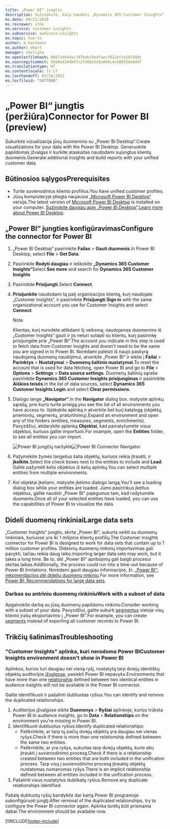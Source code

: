 ```yaml
---
title: „Power BI“ jungtis
description: Sužinokite, kaip naudoti „Dynamics 365 Customer Insights“ jungtį programoje „Power BI“.
ms.date: 09/21/2020
ms.reviewer: sthe
ms.service: customer-insights
ms.subservice: audience-insights
ms.topic: how-to
author: m-hartmann
ms.author: mhart
manager: shellyha
ms.openlocfilehash: 0607a4644ac7d7beb19e4faecf012efcd197d48c
ms.sourcegitcommit: 0260ed244b97c2fd0be5e9a084c4c489358e8d4f
ms.translationtype: HT
ms.contentlocale: lt-LT
ms.lasthandoff: 02/18/2021
ms.locfileid: "5477098"
---
```

# <a name="connector-for-power-bi-preview"></a><span data-ttu-id="91377-103">„Power BI“ jungtis (peržiūra)</span><span class="sxs-lookup"><span data-stu-id="91377-103">Connector for Power BI (preview)</span></span>

<span data-ttu-id="91377-104">Sukurkite vizualizacija jūsų duomenims su „Power BI Desktop“.</span><span class="sxs-lookup"><span data-stu-id="91377-104">Create visualizations for your data with the Power BI Desktop.</span></span> <span data-ttu-id="91377-105">Generuokite papildomas įžvalgas ir kurkite ataskaitas naudodami sujungtus klientų duomenis.</span><span class="sxs-lookup"><span data-stu-id="91377-105">Generate additional insights and build reports with your unified customer data.</span></span>

## <a name="prerequisites"></a><span data-ttu-id="91377-106">Būtinosios sąlygos</span><span class="sxs-lookup"><span data-stu-id="91377-106">Prerequisites</span></span>

- <span data-ttu-id="91377-107">Turite suvienodintus kliento profilius.</span><span class="sxs-lookup"><span data-stu-id="91377-107">You have unified customer profiles.</span></span>
- <span data-ttu-id="91377-108">Jūsų kompiuteryje įdiegta naujausia [„Microsoft Power BI Desktop“](https://powerbi.microsoft.com/desktop/) versija.</span><span class="sxs-lookup"><span data-stu-id="91377-108">The latest version of [Microsoft Power BI Desktop](https://powerbi.microsoft.com/desktop/) is installed on your computer.</span></span> <span data-ttu-id="91377-109">[Sužinokite daugiau apie „Power BI Desktop”](https://docs.microsoft.com/power-bi/desktop-what-is-desktop).</span><span class="sxs-lookup"><span data-stu-id="91377-109">[Learn more about Power BI Desktop](https://docs.microsoft.com/power-bi/desktop-what-is-desktop).</span></span>

## <a name="configure-the-connector-for-power-bi"></a><span data-ttu-id="91377-110">„Power BI“ jungties konfigūravimas</span><span class="sxs-lookup"><span data-stu-id="91377-110">Configure the connector for Power BI</span></span>

1. <span data-ttu-id="91377-111">„Power BI Desktop“ pasirinkite **Failas** > **Gauti duomenis**.</span><span class="sxs-lookup"><span data-stu-id="91377-111">In Power BI Desktop, select **File** > **Get Data**.</span></span>

1. <span data-ttu-id="91377-112">Pasirinkite **Rodyti daugiau** ir ieškokite **„Dynamics 365 Customer Insights“**</span><span class="sxs-lookup"><span data-stu-id="91377-112">Select **See more** and search for **Dynamics 365 Customer Insights**</span></span>

1. <span data-ttu-id="91377-113">Pasirinkite **Prisijungti**.</span><span class="sxs-lookup"><span data-stu-id="91377-113">Select **Connect**.</span></span>

1. <span data-ttu-id="91377-114">**Prisijunkite** naudodami tą patį organizacijos klientą, kurį naudojate „Customer Insights“, ir pasirinkite **Prisijungti**.</span><span class="sxs-lookup"><span data-stu-id="91377-114">**Sign in** with the same organizational account you use for Customer Insights and select **Connect**.</span></span>
   > [!NOTE]
   > <span data-ttu-id="91377-115">Klientas, kurį nurodėte atlikdami šį veiksmą, naudojamas duomenims iš „Customer Insights“ gauti ir jis neturi sutapti su klientu, kurį pasirinkę prisijungėte prie „Power BI“.</span><span class="sxs-lookup"><span data-stu-id="91377-115">The account you indicate in this step is used to fetch data from Customer Insights and doesn't need to be the same you are signed in to Power BI.</span></span> <span data-ttu-id="91377-116">Norėdami paleisti iš naujo paskyrą naudojamą duomenų naudojimui, atverkite „Power BI“ ir eiktie į **Failai** > **Parinktys** > **Nustatymai** > **Duomenų šaltinio nustatymai**.</span><span class="sxs-lookup"><span data-stu-id="91377-116">To reset the account that is used for data fetching, open Power BI and go to **File** > **Options** > **Settings** > **Data source settings**.</span></span> <span data-ttu-id="91377-117">Duomenų šaltinių sąraše pasirinkite **Dynamics 365 Customer Insights prisijungimas** ir pasirinkite **Aiškios teisės**.</span><span class="sxs-lookup"><span data-stu-id="91377-117">In the list of data sources, select **Dynamics 365 Customer Insights Login** and select **Clear permissions**.</span></span>  

1. <span data-ttu-id="91377-118">Dialogo lange **„Navigator“**.</span><span class="sxs-lookup"><span data-stu-id="91377-118">In the **Navigator** dialog box.</span></span> <span data-ttu-id="91377-119">matysite aplinkų sąrašą, prie kurio turite prieigą.</span><span class="sxs-lookup"><span data-stu-id="91377-119">you see the list of all environments you have access to.</span></span> <span data-ttu-id="91377-120">Išplėskite aplinką ir atverkite bet kurį katalogą (objektų, priemonių, segmentų, praturtinimų).</span><span class="sxs-lookup"><span data-stu-id="91377-120">Expand an environment and open any of the folders (entities, measures, segments, enrichments).</span></span> <span data-ttu-id="91377-121">Pavyzdžiui, atidarykite aplanką **Objektai**, kad pamatytumėte visus objektus, kuriuos galite importuoti.</span><span class="sxs-lookup"><span data-stu-id="91377-121">For example, open the **Entities** folder, to see all entities you can import.</span></span>

   <span data-ttu-id="91377-122">![Power BI jungčių naršyklė](media/power-bi-navigator.png "„Power BI“ jungčių naršyklė")</span><span class="sxs-lookup"><span data-stu-id="91377-122">![Power BI Connector Navigator](media/power-bi-navigator.png "Power BI Connector Navigator")</span></span>

1. <span data-ttu-id="91377-123">Pažymėkite žymės langelius šalia objektų, kuriuos reikia įtraukti, ir **įkelkite**.</span><span class="sxs-lookup"><span data-stu-id="91377-123">Select the check boxes next to the entities to include and **Load**.</span></span> <span data-ttu-id="91377-124">Galite pažymėti kelis objektus iš kelių aplinkų.</span><span class="sxs-lookup"><span data-stu-id="91377-124">You can select multiple entities from multiple environments.</span></span>

1. <span data-ttu-id="91377-125">Kol objektai įkeliami, matysite įkėlimo dialogo langą.</span><span class="sxs-lookup"><span data-stu-id="91377-125">You'll see a loading dialog box while your entities are loaded.</span></span> <span data-ttu-id="91377-126">Jums pasirinkus įkeltus objektus, galite naudoti „Power BI“ pajėgumus tam, kad rodytumėte duomenis.</span><span class="sxs-lookup"><span data-stu-id="91377-126">Once all of your selected entities have loaded, you can use the capabilities of Power BI to visualize the data.</span></span>

## <a name="large-data-sets"></a><span data-ttu-id="91377-127">Dideli duomenų rinkiniai</span><span class="sxs-lookup"><span data-stu-id="91377-127">Large data sets</span></span>

<span data-ttu-id="91377-128">„Customer Insights“ jungtis, skirta „Power BI“, sukurta veikti su duomenų rinkiniais, kuriuose yra iki 1 milijono klientų profilių.</span><span class="sxs-lookup"><span data-stu-id="91377-128">The Customer Insights connector for Power BI is designed to work for data sets that contain up to 1 million customer profiles.</span></span> <span data-ttu-id="91377-129">Didesnių duomenų rinkinių importavimas gali pavykti, tačiau reikia daug laiko.</span><span class="sxs-lookup"><span data-stu-id="91377-129">Importing larger data sets may work, but it takes a long time.</span></span> <span data-ttu-id="91377-130">Be to, dėl „Power BI“ apribojimų gali baigti procesui skirtas laikas.</span><span class="sxs-lookup"><span data-stu-id="91377-130">Additionally, the process could run into a time-out because of Power BI limitations.</span></span> <span data-ttu-id="91377-131">Norėdami gauti daugiau informacijos, žr. [„Power BI“: rekomendacijos dėl didelių duomenų rinkinių](https://docs.microsoft.com/power-bi/admin/service-premium-what-is#large-datasets).</span><span class="sxs-lookup"><span data-stu-id="91377-131">For more information, see [Power BI: Recommendations for large data sets](https://docs.microsoft.com/power-bi/admin/service-premium-what-is#large-datasets).</span></span> 

### <a name="work-with-a-subset-of-data"></a><span data-ttu-id="91377-132">Darbas su antriniu duomenų rinkiniu</span><span class="sxs-lookup"><span data-stu-id="91377-132">Work with a subset of data</span></span>

<span data-ttu-id="91377-133">Apgalvokite darbą su jūsų duomenų papildomu rinkiniu.</span><span class="sxs-lookup"><span data-stu-id="91377-133">Consider working with a subset of your data.</span></span> <span data-ttu-id="91377-134">Pavyzdžiui, galite sukurti [segmentus](segments.md) vietoje visų kliento įrašų eksportavimo į „Power BI“.</span><span class="sxs-lookup"><span data-stu-id="91377-134">For example, you can create [segments](segments.md) instead of exporting all customer records to Power BI.</span></span>

## <a name="troubleshooting"></a><span data-ttu-id="91377-135">Trikčių šalinimas</span><span class="sxs-lookup"><span data-stu-id="91377-135">Troubleshooting</span></span>

### <a name="customer-insights-environment-doesnt-show-in-power-bi"></a><span data-ttu-id="91377-136">"Customer Insights" aplinka, kuri nerodoma Power BI</span><span class="sxs-lookup"><span data-stu-id="91377-136">Customer Insights environment doesn't show in Power BI</span></span>

<span data-ttu-id="91377-137">Aplinkos, kurios turi daugiau nei vieną ryšį, nustatytą tarp dviejų identiškų objektų auditorijos [įžvalgose](relationships.md), pasiekti Power BI nepavyks.</span><span class="sxs-lookup"><span data-stu-id="91377-137">Environments that have more than one [relationship](relationships.md) defined between two identical entities in audience insights will not be available in the Power BI connector.</span></span>

<span data-ttu-id="91377-138">Galite identifikuoti ir pašalinti dubliuotas ryšius.</span><span class="sxs-lookup"><span data-stu-id="91377-138">You can identify and remove the duplicated relationships.</span></span>

1. <span data-ttu-id="91377-139">Auditorijos įžvalgose eikite **Duomenys** > **Ryšiai** aplinkoje, kurios trūksta Power BI.</span><span class="sxs-lookup"><span data-stu-id="91377-139">In audience insights, go to **Data** > **Relationships** on the environment you're missing in Power BI.</span></span>
2. <span data-ttu-id="91377-140">Identifikuoti dubliuotus ryšius:</span><span class="sxs-lookup"><span data-stu-id="91377-140">Identify duplicated relationships:</span></span>
   - <span data-ttu-id="91377-141">Patikrinkite, ar tarp tų pačių dviejų objektų yra daugiau nei vienas ryšys.</span><span class="sxs-lookup"><span data-stu-id="91377-141">Check if there is more than one relationship defined between the same two entities.</span></span>
   - <span data-ttu-id="91377-142">Patikrinkite, ar yra ryšys, sukurtas tarp dviejų objektų, kurie abu įtraukti į suvienodinimo procesą.</span><span class="sxs-lookup"><span data-stu-id="91377-142">Check if there is a relationship created between two entities that are both included in the unification process.</span></span> <span data-ttu-id="91377-143">Tarp visų į suvienodinimo procesą įtrauktų objektų nustatomas numanomas ryšys.</span><span class="sxs-lookup"><span data-stu-id="91377-143">There is an implicit relationship defined between all entities included in the unification process.</span></span>
3. <span data-ttu-id="91377-144">Pašalinti visus nustatytus dublikatų ryšius.</span><span class="sxs-lookup"><span data-stu-id="91377-144">Remove any duplicate relationships identified.</span></span>

<span data-ttu-id="91377-145">Pašalę dubliuotų ryšių bandykite dar kartą Power BI programoje sukonfigūruoti jungtį.</span><span class="sxs-lookup"><span data-stu-id="91377-145">After removal of the duplicated relationships, try to configure the Power BI connector again.</span></span> <span data-ttu-id="91377-146">Aplinka turėtų būti prieinama dabar.</span><span class="sxs-lookup"><span data-stu-id="91377-146">The environment should be available now.</span></span>

[!INCLUDE[footer-include](../includes/footer-banner.md)]

